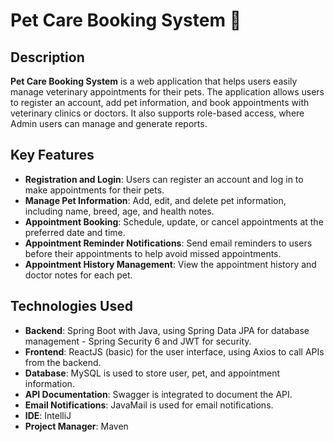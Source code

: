 # Pet Care Booking System 🐾

## Description

**Pet Care Booking System** is a web application that helps users easily manage veterinary appointments for their pets. The application allows users to register an account, add pet information, and book appointments with veterinary clinics or doctors. It also supports role-based access, where Admin users can manage and generate reports.

## Key Features

- **Registration and Login**: Users can register an account and log in to make appointments for their pets.
- **Manage Pet Information**: Add, edit, and delete pet information, including name, breed, age, and health notes.
- **Appointment Booking**: Schedule, update, or cancel appointments at the preferred date and time.
- **Appointment Reminder Notifications**: Send email reminders to users before their appointments to help avoid missed appointments.
- **Appointment History Management**: View the appointment history and doctor notes for each pet.

## Technologies Used

- **Backend**: Spring Boot with Java, using Spring Data JPA for database management - Spring Security 6 and JWT for security.
- **Frontend**: ReactJS (basic) for the user interface, using Axios to call APIs from the backend.
- **Database**: MySQL is used to store user, pet, and appointment information.
- **API Documentation**: Swagger is integrated to document the API.
- **Email Notifications**: JavaMail is used for email notifications.
- **IDE**: IntelliJ
- **Project Manager**: Maven
